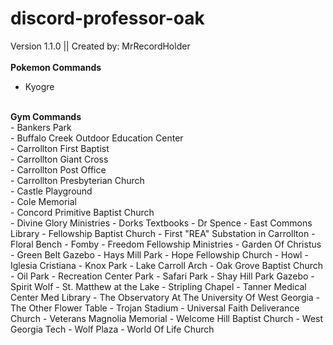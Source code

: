 # discord-professor-oak
Version 1.1.0 || Created by: MrRecordHolder<br>
<br>
<b>Pokemon Commands</b><br>
- Kyogre<br>
<br>
<b>Gym Commands</b><br>
- Bankers Park<br>
- Buffalo Creek Outdoor Education Center<br>
- Carrollton First Baptist<br>
- Carrollton Giant Cross<br>
- Carrollton Post Office<br>
- Carrollton Presbyterian Church<br>
- Castle Playground<br>
- Cole Memorial<br>
- Concord Primitive Baptist Church<br>
- Divine Glory Ministries
- Dorks Textbooks
- Dr Spence
- East Commons Library
- Fellowship Baptist Church
- First "REA" Substation in Carrollton
- Floral Bench
- Fomby
- Freedom Fellowship Ministries
- Garden Of Christus
- Green Belt Gazebo
- Hays Mill Park
- Hope Fellowship Church
- Howl
- Iglesia Cristiana
- Knox Park
- Lake Carroll Arch
- Oak Grove Baptist Church
- Oil Park
- Recreation Center Park
- Safari Park
- Shay Hill Park Gazebo
- Spirit Wolf
- St. Matthew at the Lake
- Stripling Chapel
- Tanner Medical Center Med Library
- The Observatory At The University Of West Georgia
- The Other Flower Table
- Trojan Stadium
- Universal Faith Deliverance Church
- Veterans Magnolia Memorial
- Welcome Hill Baptist Church
- West Georgia Tech
- Wolf Plaza
- World Of Life Church
